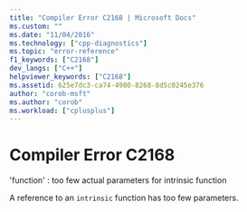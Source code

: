 ```yaml
---
title: "Compiler Error C2168 | Microsoft Docs"
ms.custom: ""
ms.date: "11/04/2016"
ms.technology: ["cpp-diagnostics"]
ms.topic: "error-reference"
f1_keywords: ["C2168"]
dev_langs: ["C++"]
helpviewer_keywords: ["C2168"]
ms.assetid: 625e7dc3-ca74-4980-8268-8d5c0245e376
author: "corob-msft"
ms.author: "corob"
ms.workload: ["cplusplus"]
---
```

# Compiler Error C2168
'function' : too few actual parameters for intrinsic function  
  
 A reference to an `intrinsic` function has too few parameters.